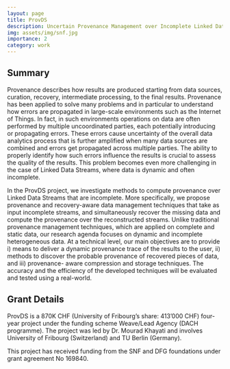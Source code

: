 ```yaml
---
layout: page
title: ProvDS
description: Uncertain Provenance Management over Incomplete Linked Data Streams
img: assets/img/snf.jpg
importance: 2
category: work
---
```


## Summary


Provenance describes how results are produced starting from data sources, curation, recovery, intermediate processing, to the final results. Provenance has been applied to solve many problems and in particular to understand how errors are propagated in large-scale environments such as the Internet of Things. In fact, in such environments operations on data are often performed by multiple uncoordinated parties, each potentially introducing or propagating errors. These errors cause uncertainty of the overall data analytics process that is further amplified when many data sources are combined and errors get propagated across multiple parties. The ability to properly identify how such errors influence the results is crucial to assess the quality of the results. This problem becomes even more challenging in the case of Linked Data Streams, where data is dynamic and often incomplete. 

In the ProvDS project, we investigate methods to compute provenance over Linked Data Streams that are incomplete. More specifically, we propose provenance and recovery-aware data management techniques that take as input incomplete streams, and simultaneously recover the missing data and compute the provenance over the reconstructed streams. Unlike traditional provenance management techniques, which are applied on complete and static data, our research agenda focuses on dynamic and incomplete heterogeneous data. At a technical level, our main objectives are to provide i) means to deliver a dynamic provenance trace of the results to the user, ii) methods to discover the probable provenance of recovered pieces of data, and iii) provenance- aware compression and storage techniques. The accuracy and the efficiency of the developed techniques will be evaluated and tested using a real-world.


## Grant Details

ProvDS is a 870K CHF (University of Fribourg’s share: 413’000 CHF) four-year project under the funding scheme Weave/Lead Agency (DACH programme). The project was led by Dr. Mourad Khayati and involves University of Fribourg (Switzerland) and TU Berlin (Germany). 

This project has received funding from the SNF and DFG foundations under grant agreement No 169840.
